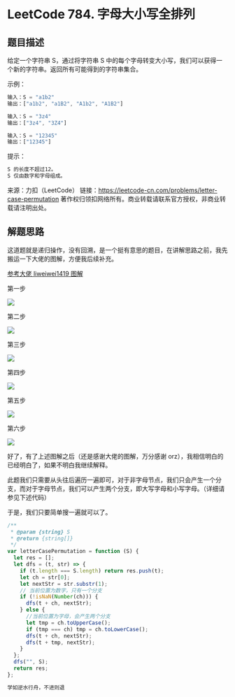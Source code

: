 # LeetCode 784. 字母大小写全排列

## 题目描述

给定一个字符串 S，通过将字符串 S 中的每个字母转变大小写，我们可以获得一个新的字符串。返回所有可能得到的字符串集合。

示例：

```javascript
输入：S = "a1b2"
输出：["a1b2", "a1B2", "A1b2", "A1B2"]

输入：S = "3z4"
输出：["3z4", "3Z4"]

输入：S = "12345"
输出：["12345"]
```

提示：

```javascript
S 的长度不超过12。
S 仅由数字和字母组成。
```

来源：力扣（LeetCode）
链接：https://leetcode-cn.com/problems/letter-case-permutation
著作权归领扣网络所有。商业转载请联系官方授权，非商业转载请注明出处。

## 解题思路

这道题就是递归操作，没有回溯，是一个挺有意思的题目，在讲解思路之前，我先搬运一下大佬的图解，方便我后续补充。

<a href="https://leetcode-cn.com/problems/letter-case-permutation/solution/shen-du-you-xian-bian-li-hui-su-suan-fa-python-dai/">参考大佬 liweiwei1419 图解</a>

第一步

![](/algorithm/letter-case-permutation.png)

第二步

![](/algorithm/letter-case-permutation2.png)

第三步

![](/algorithm/letter-case-permutation3.png)

第四步

![](/algorithm/letter-case-permutation4.png)

第五步

![](/algorithm/letter-case-permutation5.png)

第六步

![](/algorithm/letter-case-permutation6.png)

好了，有了上述图解之后（还是感谢大佬的图解，万分感谢 orz），我相信明白的已经明白了，如果不明白我继续解释。

此题我们只需要从头往后遍历一遍即可，对于非字母节点，我们只会产生一个分支，而对于字母节点，我们可以产生两个分支，即大写字母和小写字母。（详细请参见下述代码）

于是，我们只要简单搜一遍就可以了。

```javascript
/**
 * @param {string} S
 * @return {string[]}
 */
var letterCasePermutation = function (S) {
  let res = [];
  let dfs = (t, str) => {
    if (t.length === S.length) return res.push(t);
    let ch = str[0];
    let nextStr = str.substr(1);
    // 当前位置为数字，只有一个分支
    if (!isNaN(Number(ch))) {
      dfs(t + ch, nextStr);
    } else {
      //当前位置为字母，会产生两个分支
      let tmp = ch.toUpperCase();
      if (tmp === ch) tmp = ch.toLowerCase();
      dfs(t + ch, nextStr);
      dfs(t + tmp, nextStr);
    }
  };
  dfs("", S);
  return res;
};
```

```javascript
学如逆水行舟，不进则退
```
